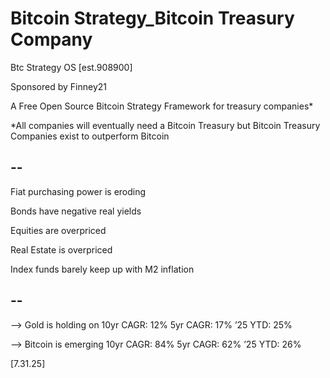 # Bitcoin Strategy_Bitcoin Treasury Company
Btc Strategy OS [est.908900]

Sponsored by Finney21

A Free Open Source Bitcoin Strategy Framework for treasury companies*

*All companies will eventually need a Bitcoin Treasury but Bitcoin Treasury Companies exist to outperform Bitcoin

--
--

Fiat purchasing power is eroding

Bonds have negative real yields

Equities are overpriced

Real Estate is overpriced

Index funds barely keep up with M2 inflation

--
--


--> Gold is holding on
10yr CAGR: 12%
5yr CAGR: 17%
’25 YTD: 25%

--> Bitcoin is emerging 
10yr CAGR: 84%
5yr CAGR: 62%
’25 YTD: 26%

[7.31.25]
